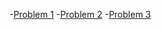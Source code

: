-[Problem 1](https://github.com/ninamariepeterson/CS445/blob/master/ClowardBrycen/midterm_question1.R)
-[Problem 2](https://github.com/ninamariepeterson/CS445/blob/master/ClowardBrycen/midterm_question2.R)
-[Problem 3](https://github.com/ninamariepeterson/CS445/blob/master/ClowardBrycen/midterm_question3.R)
